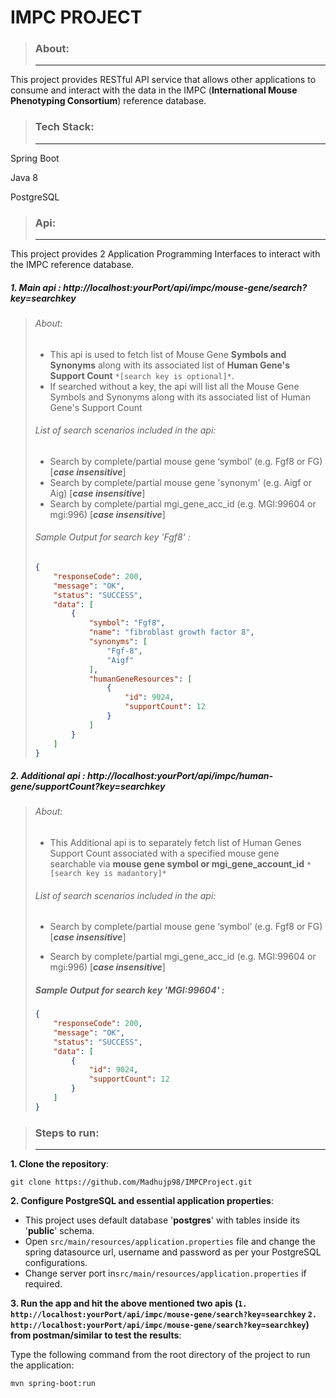 

# IMPC PROJECT

> ### About:
>
> ----

This project provides RESTful API service that allows other applications to consume and interact with the data in the IMPC (**International Mouse Phenotyping Consortium**) reference database.

> ### Tech Stack:
>
> ----

Spring Boot

Java 8

PostgreSQL

> ### Api:
>
> ---

This project provides 2 Application Programming Interfaces to interact with the IMPC reference database. 

##### 1. Main api : http://localhost:yourPort/api/impc/mouse-gene/search?key=searchkey

> ###### About: 
>
> - This api is used to fetch list of Mouse Gene **Symbols and Synonyms** along with its associated list of **Human Gene's Support Count** `*[search key is optional]*`.
> - If searched without a key, the api will list all the Mouse Gene Symbols and Synonyms along with its associated list of Human Gene's Support Count
>
> ###### List of search scenarios included in the api:
>
> - Search by complete/partial mouse gene ‘symbol’ (e.g. Fgf8 or FG) [***case insensitive***]
> - Search by complete/partial mouse gene 'synonym' (e.g. Aigf or Aig) [***case insensitive***]
> - Search by complete/partial mgi_gene_acc_id (e.g. MGI:99604 or mgi:996) [***case insensitive***]
>
> ###### Sample Output for search key 'Fgf8' :
>
> ```` json
> {
>     "responseCode": 200,
>     "message": "OK",
>     "status": "SUCCESS",
>     "data": [
>         {
>             "symbol": "Fgf8",
>             "name": "fibroblast growth factor 8",
>             "synonyms": [
>                 "Fgf-8",
>                 "Aigf"
>             ],
>             "humanGeneResources": [
>                 {
>                     "id": 9024,
>                     "supportCount": 12
>                 }
>             ]
>         }
>     ]
> }
> ````

##### 2. Additional api : http://localhost:yourPort/api/impc/human-gene/supportCount?key=searchkey

> ###### About: 
>
> - This Additional api is to separately fetch list of Human Genes Support Count associated with a specified mouse gene searchable via **mouse gene symbol or mgi_gene_account_id** `*[search key is madantory]*`
>
> ###### List of search scenarios included in the api:
>
> - Search by complete/partial mouse gene ‘symbol’ (e.g. Fgf8 or FG) [***case insensitive***]
>
> - Search by complete/partial mgi_gene_acc_id (e.g. MGI:99604 or mgi:996) [***case insensitive***]
>
> ##### Sample Output for search key 'MGI:99604' :
>
> ```` json
> {
>     "responseCode": 200,
>     "message": "OK",
>     "status": "SUCCESS",
>     "data": [
>         {
>             "id": 9024,
>             "supportCount": 12
>         }
>     ]
> }
> ````

> ### Steps to run:
>
> ---

**1. Clone the repository**:

```
git clone https://github.com/Madhujp98/IMPCProject.git
```

**2. Configure PostgreSQL and essential application properties**:

- This project uses default database '**postgres**'  with tables inside its '**public**' schema. 
- Open `src/main/resources/application.properties` file and change the spring datasource url, username and password as per your PostgreSQL configurations.
- Change server port in`src/main/resources/application.properties`  if required.

**3. Run the app and hit the above mentioned two apis (`1. http://localhost:yourPort/api/impc/mouse-gene/search?key=searchkey` `2. http://localhost:yourPort/api/impc/mouse-gene/search?key=searchkey`) from postman/similar to test the results**:

Type the following command from the root directory of the project to run the application:

```
mvn spring-boot:run
```

